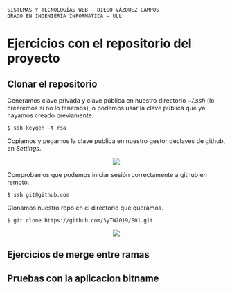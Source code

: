 ```
SISTEMAS Y TECNOLOGÍAS WEB — DIEGO VÁZQUEZ CAMPOS
GRADO EN INGENIERÍA INFORMÁTICA — ULL
```

# Ejercicios con el repositorio del proyecto
## Clonar el repositorio
Generamos clave privada y clave pública en nuestro directorio *~/.ssh* (lo crearemos si no lo tenemos), o podemos usar la clave pública que ya hayamos creado previamente.
```console
$ ssh-keygen -t rsa
```
Copiamos y pegamos la clave publica en nuestro gestor declaves de github, en *Settings*.
<p align="center">
  <img src="https://i.imgur.com/jp9RxGG.png?1"/>
</p>

Comprobamos que podemos iniciar sesión correctamente a github en remoto.

```console
$ ssh git@github.com
```
Clonamos nuestro repo en el directorio que queramos.

```console
$ git clone https://github.com/SyTW2019/E01.git
```
<p align="center">
  <img src="https://i.imgur.com/y5SI6AZ.png"/>
</p>

## Ejercicios de merge entre ramas

## Pruebas con la aplicacion bitname
